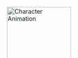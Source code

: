 <!DOCTYPE html>
<html lang="id">
<head>
    <meta charset="UTF-8">
    <meta name="viewport" content="width=device-width, initial-scale=1.0">
    <meta name="viewport" content="width=device-width, initial-scale=1.0">
    <img src="path/to/small-image.jpg" class="character" alt="Character Animation">
    <title>Asri Amalia - Personal Website</title>
    <style>
        @import url('https://fonts.googleapis.com/css2?family=Poppins:wght@300;400;600&display=swap');
        
        body {
            margin: 0;
            font-family: 'Poppins', sans-serif;
            background-color: #f4f4f9;
            color: #333;
        }

        /* Header Section */
        header {
            background: linear-gradient(135deg, #e91e63, #f06292);
            padding: 60px;
            text-align: center;
            color: white;
            position: relative;
        }

        header h1 {
            font-size: 3.5em;
            margin: 0;
            opacity: 0;
            animation: fadeIn 2s forwards;
        }

        header p {
            font-size: 1.3em;
            margin-top: 20px;
            opacity: 0;
            animation: fadeIn 3s forwards;
        }

        /* Animated Character */
        .character {
            width: 150px;
            position: absolute;
            bottom: -30px;
            right: 50px;
            animation: float 4s infinite ease-in-out;
        }
        @media (max-width: 768px) {
    .card-container {
        flex-direction: column;
        align-items: center;
    }

    .card {
        width: 100%;
        max-width: 300px;
    }

    header h1 {
        font-size: 2.5em;
    }

    header p {
        font-size: 1em;
    }
}

        @keyframes float {
            0%, 100% {
                transform: translateY(0);
            }
            50% {
                transform: translateY(-15px);
            }
        }

        /* Animations */
        @keyframes fadeIn {
            from {
                opacity: 0;
                transform: translateY(50px);
            }
            to {
                opacity: 1;
                transform: translateY(0);
            }
        }

        /* Main Content */
        section {
            padding: 50px 20px;
            text-align: center;
        }

        .content {
            max-width: 1200px;
            margin: 0 auto;
        }

        h2 {
            color: #e91e63;
            font-size: 2.5em;
            margin-bottom: 20px;
        }

        .card-container {
            display: flex;
            flex-wrap: wrap;
            justify-content: space-around;
        }

        .card {
            background-color: white;
            border-radius: 10px;
            padding: 20px;
            box-shadow: 0 3px 15px rgba(0, 0, 0, 0.1);
            width: 300px;
            text-align: left;
            margin-bottom: 20px;
            transition: transform 0.3s;
        }

        .card:hover {
            transform: translateY(-10px);
        }

        .card h3 {
            margin: 0;
            font-size: 1.5em;
            color: #e91e63;
        }

        .card p {
            font-size: 1em;
            margin-top: 10px;
        }

        /* Rating Section */
        .rating {
            display: flex;
            justify-content: center;
            gap: 5px;
        }

        .star {
            color: gold;
            font-size: 1.5em;
        }

        /* Footer */
        footer {
            background-color: #e91e63;
            color: white;
            padding: 20px;
            text-align: center;
        }

        footer p {
            margin: 0;
            font-size: 0.9em;
        }

    </style>
</head>
<body>

    <!-- Header Section -->
    <header>
        <h1>Asri Amalia</h1>
        <p>Kepribadian yang ramah, kreatif, dan penuh semangat.</p>
        <img src="https://via.placeholder.com/150" class="character" alt="Character Animation">
    </header>

    <!-- About Section -->
    <section id="about">
        <div class="content">
            <h2>About Me</h2>
            <p>Halo! Saya Asri Amalia, seorang mahasiswa yang penuh semangat dan kreatif, dengan minat besar dalam desain, teknologi, dan seni. Saya senang mempelajari hal-hal baru dan terus mengembangkan keterampilan saya untuk masa depan yang lebih baik.</p>
        </div>
    </section>

    <!-- Skills Section -->
    <section id="skills">
        <div class="content">
            <h2>Skills</h2>
            <div class="card-container">
                <div class="card">
                    <h3>Web Development</h3>
                    <p>Saya mampu membuat website menggunakan HTML, CSS, dan JavaScript dengan desain yang responsif dan interaktif.</p>
                </div>
                <div class="card">
                    <h3>Graphic Design</h3>
                    <p>Saya mahir dalam menggunakan Adobe Photoshop dan Illustrator untuk menciptakan desain grafis yang menarik dan inovatif.</p>
                </div>
                <div class="card">
                    <h3>Singing</h3>
                    <p>Saya memiliki bakat dalam bernyanyi dan sering berpartisipasi dalam acara-acara kampus.</p>
                </div>
            </div>
        </div>
    </section>

    <!-- Hobbies Section -->
    <section id="hobbies">
        <div class="content">
            <h2>Hobbies</h2>
            <div class="card-container">
                <div class="card">
                    <h3>Photography</h3>
                    <p>Saya senang mengambil foto pemandangan alam dan mengabadikan momen-momen indah melalui lensa kamera.</p>
                </div>
                <div class="card">
                    <h3>Travelling</h3>
                    <p>Menjelajahi tempat-tempat baru dan belajar budaya lokal adalah salah satu cara saya memperkaya pengalaman hidup.</p>
                </div>
            </div>
        </div>
    </section>

    <!-- Career Prospects Section -->
    <section id="prospects">
        <div class="content">
            <h2>Prospek Kerja</h2>
            <p>Saya bercita-cita untuk bekerja sebagai web developer atau desainer grafis, di mana saya dapat memadukan keterampilan teknologi dan seni untuk menciptakan solusi kreatif.</p>
        </div>
    </section>

    <!-- Client Ratings Section -->
    <section id="ratings">
        <div class="content">
            <h2>Client Ratings</h2>
            <div class="card-container">
                <div class="card">
                    <h3>Project A</h3>
                    <p>"Asri adalah orang yang sangat profesional dan kreatif. Saya sangat puas dengan hasil kerjanya."</p>
                    <div class="rating">
                        <span class="star">★</span>
                        <span class="star">★</span>
                        <span class="star">★</span>
                        <span class="star">★</span>
                        <span class="star">★</span>
                    </div>
                </div>
                <div class="card">
                    <h3>Project B</h3>
                    <p>"Kualitas kerja Asri sangat luar biasa. Pekerjaannya selesai tepat waktu dan hasilnya sesuai harapan."</p>
                    <div class="rating">
                        <span class="star">★</span>
                        <span class="star">★</span>
                        <span class="star">★</span>
                        <span class="star">★</span>
                        <span class="star">★</span>
                    </div>
                </div>
            </div>
        </div>
    </section>

    <!-- Footer -->
    <footer>
        <p>&copy; 2024 Asri Amalia. All rights reserved.</p>
    </footer>
    console.log("Page loaded successfully!");

</body>
</html>

